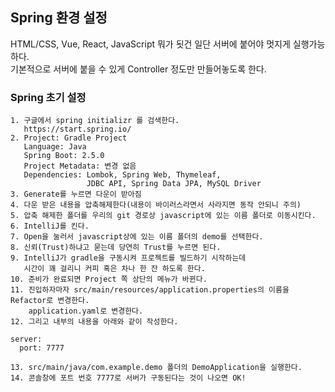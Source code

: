 ## Spring 환경 설정

HTML/CSS, Vue, React, JavaScript 뭐가 됫건 일단 서버에 붙어야 멋지게 실행가능하다.  
기본적으로 서버에 붙을 수 있게 Controller 정도만 만들어놓도록 한다.  

### Spring 초기 설정

```make
1. 구글에서 spring initializr 를 검색한다.
   https://start.spring.io/
2. Project: Gradle Project
   Language: Java
   Spring Boot: 2.5.0
   Project Metadata: 변경 없음
   Dependencies: Lombok, Spring Web, Thymeleaf, 
                 JDBC API, Spring Data JPA, MySQL Driver
3. Generate를 누르면 다운이 받아짐
4. 다운 받은 내용을 압축해제한다(내용이 바이러스라면서 사라지면 동작 안되니 주의)
5. 압축 해제한 폴더를 우리의 git 경로상 javascript에 있는 이름 폴더로 이동시킨다.
6. IntelliJ를 킨다.
7. Open을 눌러서 javascript상에 있는 이름 폴더의 demo를 선택한다.
8. 신뢰(Trust)하냐고 묻는데 당연히 Trust를 누르면 된다.
9. IntelliJ가 gradle을 구동시켜 프로젝트를 빌드하기 시작하는데
   시간이 꽤 걸리니 커피 혹은 차나 한 잔 하도록 한다.
10. 준비가 완료되면 Project 쪽 상단의 메뉴가 바뀐다.
11. 진입하자마자 src/main/resources/application.properties의 이름을 Refactor로 변경한다.
    application.yaml로 변경한다.
12. 그리고 내부의 내용을 아래와 같이 작성한다.

server:
  port: 7777
  
13. src/main/java/com.example.demo 폴더의 DemoApplication을 실행한다.
14. 콘솔창에 포트 번호 7777로 서버가 구동된다는 것이 나오면 OK!
```
